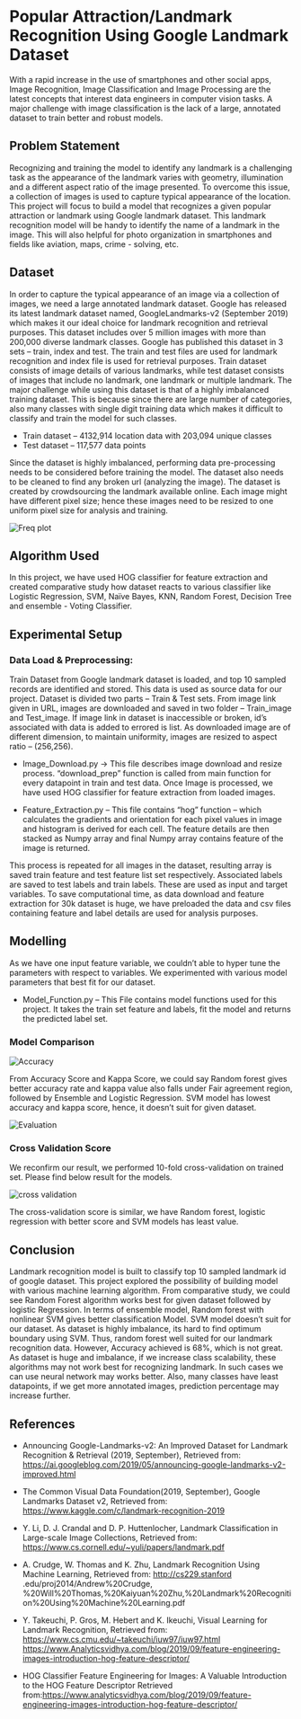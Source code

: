 # Popular Attraction/Landmark Recognition Using Google Landmark Dataset

With a rapid increase in the use of smartphones and other social apps, Image Recognition, Image Classification and Image Processing are the latest concepts that interest data engineers in computer
vision tasks. A major challenge with image classification is the lack of a large, annotated dataset to train better and robust models. 

## Problem Statement

Recognizing and training the model to identify any landmark is a challenging task as the appearance of the landmark varies with geometry, illumination and a different aspect ratio of the
image presented. To overcome this issue, a collection of images is used to capture typical appearance of the location. This project will focus to build a model that recognizes a given popular attraction or landmark using Google landmark dataset. This landmark recognition model will be
handy to identify the name of a landmark in the image. This will also helpful for photo organization in smartphones and fields like aviation, maps, crime - solving, etc.

## Dataset

In order to capture the typical appearance of an image via a collection of images, we need a large annotated landmark dataset. Google has released its latest landmark dataset named, GoogleLandmarks-v2 (September 2019) which makes it our ideal choice for landmark recognition and retrieval purposes. This dataset includes over 5 million images with more than 200,000 diverse landmark classes. Google has published this dataset in 3 sets – train, index and test. The train and test files are used for landmark recognition and index file is used for retrieval purposes. Train dataset consists of image details of various landmarks, while test dataset consists of images that include no landmark, one landmark or multiple landmark. The major challenge while using this dataset is that of a highly imbalanced training dataset. This is because since there are large number of categories, also many classes with single digit training data which makes it difficult to classify and train the model for such classes.

- Train dataset – 4132,914 location data with 203,094 unique classes
- Test dataset – 117,577 data points

Since the dataset is highly imbalanced, performing data pre-processing needs to be considered before training the model. The dataset also needs to be cleaned to find any broken url (analyzing the image). The dataset is created by crowdsourcing the landmark available online. Each image might have different pixel size; hence these images need to be resized to one uniform pixel size for analysis and training. 

![Freq plot](https://github.com/gayuc07/Landmark-Recognition/blob/main/Images/Freq_Plot.JPG)

## Algorithm Used

In this project, we have used HOG classifier for feature extraction and created comparative study how dataset reacts to various classifier like Logistic Regression, SVM, Naïve Bayes, KNN, Random Forest, Decision Tree and ensemble - Voting Classifier.

## Experimental Setup

### Data Load & Preprocessing:

Train Dataset from Google landmark dataset is loaded, and top 10 sampled records are identified and stored. This data is used as source data for our project. Dataset is divided two parts – Train & Test sets. From image link given in URL, images are downloaded and saved in two folder – Train_image and Test_image. If image link in dataset is inaccessible or broken, id’s associated with data is added to errored is list. As downloaded image are of different dimension, to maintain uniformity, images are resized to aspect ratio – (256,256).

- Image_Download.py → This file describes image download and resize process. “download_prep” function is called from main function for every datapoint in train and test data. Once Image is processed, we have used HOG classifier for feature extraction from loaded images. 

- Feature_Extraction.py – This file contains “hog” function – which calculates the gradients and orientation for each pixel values in image and histogram is derived for each cell. The feature details are then stacked as Numpy array and final Numpy array contains feature of the image is returned.

This process is repeated for all images in the dataset, resulting array is saved train feature and test feature list set respectively. Associated labels are saved to test labels and train labels. These are used as input and target variables. To save computational time, as data download and feature extraction for 30k dataset is huge, we have preloaded the data and csv files containing feature and label details are used for analysis purposes.

## Modelling

As we have one input feature variable, we couldn’t able to hyper tune the parameters with respect to variables. We experimented with various model parameters that best fit for our dataset.

- Model_Function.py – This File contains model functions used for this project. It takes the train set feature and labels, fit the model and returns the predicted label set.

### Model Comparison

![Accuracy](https://github.com/gayuc07/Landmark-Recognition/blob/main/Images/acc.JPG)

From Accuracy Score and Kappa Score, we could say Random forest gives better accuracy rate and kappa value also falls under Fair agreement region, followed by Ensemble and Logistic Regression. SVM model has lowest accuracy and kappa score, hence, it doesn’t suit for given dataset.

![Evaluation](https://github.com/gayuc07/Landmark-Recognition/blob/main/Images/model_eval.JPG)

### Cross Validation Score

We reconfirm our result, we performed 10-fold cross-validation on trained set. Please find below result for the models.

![cross validation](https://github.com/gayuc07/Landmark-Recognition/blob/main/Images/cv.JPG)

The cross-validation score is similar, we have Random forest, logistic regression with better score and SVM models has least value.

## Conclusion

Landmark recognition model is built to classify top 10 sampled landmark id of google dataset. This project explored the possibility of building model with various machine learning algorithm. From comparative study, we could see Random Forest algorithm works best for given dataset followed by logistic Regression. In terms of ensemble model, Random forest with nonlinear SVM gives better classification Model. SVM model doesn’t suit for our dataset. As dataset is highly imbalance, its hard to find optimum boundary using SVM. Thus, random forest well suited for our landmark recognition data. However, Accuracy achieved is 68%, which is not great. As dataset is huge and imbalance, if we increase class scalability, these algorithms may not work best for recognizing landmark. In such cases we can use neural network may works better. Also, many classes have least datapoints, if we get more annotated images, prediction percentage may increase further.

## References

- Announcing Google-Landmarks-v2: An Improved Dataset for Landmark Recognition & Retrieval (2019, September),
Retrieved from: https://ai.googleblog.com/2019/05/announcing-google-landmarks-v2-improved.html

- The Common Visual Data Foundation(2019, September), Google Landmarks Dataset v2,
Retrieved from: https://www.kaggle.com/c/landmark-recognition-2019

- Y. Li, D. J. Crandal and D. P. Huttenlocher, Landmark Classification in Large-scale Image Collections,
Retrieved from: https://www.cs.cornell.edu/~yuli/papers/landmark.pdf

- A. Crudge, W. Thomas and K. Zhu, Landmark Recognition Using Machine Learning,
Retrieved from: http://cs229.stanford .edu/proj2014/Andrew%20Crudge, %20Will%20Thomas,%20Kaiyuan%20Zhu,%20Landmark%20Recognition%20Using%20Machine%20Learning.pdf

- Y. Takeuchi, P. Gros, M. Hebert and K. Ikeuchi, Visual Learning for Landmark Recognition,
Retrieved from: https://www.cs.cmu.edu/~takeuchi/iuw97/iuw97.html https://www.Analyticsvidhya.com/blog/2019/09/feature-engineering-images-introduction-hog-feature-descriptor/

- HOG Classifier Feature Engineering for Images: A Valuable Introduction to the HOG Feature Descriptor
Retrieved from:https://www.analyticsvidhya.com/blog/2019/09/feature-engineering-images-introduction-hog-feature-descriptor/





